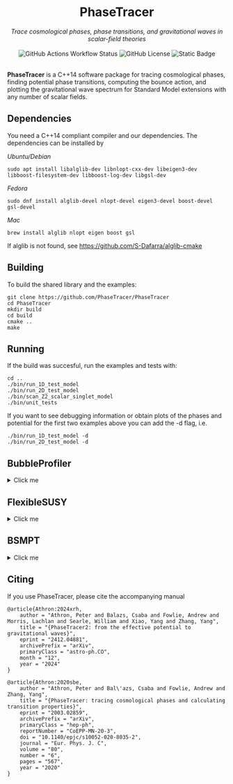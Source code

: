 <h1 align="center">
PhaseTracer
</h1>

<div align="center">
<i>Trace cosmological phases, phase transitions, and gravitational waves in scalar-field theories</i>
</div>
<br>
<div align="center">
<img alt="GitHub Actions Workflow Status" src="https://img.shields.io/github/actions/workflow/status/PhaseTracer/PhaseTracer/cmake-single-platform.yml">
<img alt="GitHub License" src="https://img.shields.io/github/license/PhaseTracer/PhaseTracer">
<img alt="Static Badge" src="https://img.shields.io/badge/arXiv-2003.02859-blue?link=https%3A%2F%2Farxiv.org%2Fabs%2F2003.02859">
</div>
<br>

**PhaseTracer** is a C++14 software package for tracing cosmological phases, finding potential phase transitions, computing the bounce action, and plotting the gravitational wave spectrum for Standard Model extensions with any number of scalar fields.

## Dependencies

You need a C++14 compliant compiler and our dependencies. The dependencies can be installed by

*Ubuntu/Debian*

    sudo apt install libalglib-dev libnlopt-cxx-dev libeigen3-dev libboost-filesystem-dev libboost-log-dev libgsl-dev
    
*Fedora*

    sudo dnf install alglib-devel nlopt-devel eigen3-devel boost-devel gsl-devel
    
*Mac*

    brew install alglib nlopt eigen boost gsl

If alglib is not found, see https://github.com/S-Dafarra/alglib-cmake

## Building

To build the shared library and the examples:

    git clone https://github.com/PhaseTracer/PhaseTracer
    cd PhaseTracer
    mkdir build
    cd build
    cmake ..
    make

## Running

If the build was succesful, run the examples and tests with:

    cd ..
    ./bin/run_1D_test_model
    ./bin/run_2D_test_model
    ./bin/scan_Z2_scalar_singlet_model
    ./bin/unit_tests
    
If you want to see debugging information or obtain plots of the phases and potential for the first two examples above you can add the -d flag, i.e.

    ./bin/run_1D_test_model -d 
    ./bin/run_2D_test_model -d


## BubbleProfiler
<details>
<summary>Click me</summary>

To use `BubbleProfiler` for calculation of bounce action:

    cmake -D BUILD_WITH_BP=ON ..
    make

Then run the example with:

    cd ..
    ./bin/run_BP_2d
    ./bin/run_BP_scale 1 0.6 200

or in other examples by setting
    
    PhaseTracer::ActionCalculator ac(model);
    ac.set_action_calculator(PhaseTracer::ActionMethod::BubbleProfiler);

</details>


## FlexibleSUSY
<details>
<summary>Click me</summary>

To build the example `THDMIISNMSSMBCsimple` with FlexibleSUSY:

    cmake -D BUILD_WITH_FS=ON ..
    make

Then run the example with:

    cd ..
    ./bin/run_THDMIISNMSSMBCsimple

FlexibleSUSY has additional dependencies and will report errors if
these are not present. See the FlexibleSUSY documentation for details
and/or follow the suggestions from the cmake output.
</details>

## BSMPT
<details>
<summary>Click me</summary>
To build the examples with BSMPT:

    cmake -D BUILD_WITH_BSMPT=ON ..
    make

Then run the examples with:

    cd ..
    ./bin/run_R2HDM
    ./bin/run_C2HDM
    ./bin/run_N2HDM

Please note that the BSMPT examples in PhaseTacer are just for checking that PhaseTacer and BSMPT can give consistent results.  Unsuccessful compilation of BSMPT will not affect other examples and BSMPT is not neccessary for PhaseTracer users unless they wish to use potentials from BSMPT.
</details>
    
## Citing

If you use PhaseTracer, please cite the accompanying manual

    @article{Athron:2024xrh,
        author = "Athron, Peter and Balazs, Csaba and Fowlie, Andrew and Morris, Lachlan and Searle, William and Xiao, Yang and Zhang, Yang",
        title = "{PhaseTracer2: from the effective potential to gravitational waves}",
        eprint = "2412.04881",
        archivePrefix = "arXiv",
        primaryClass = "astro-ph.CO",
        month = "12",
        year = "2024"
    }

    @article{Athron:2020sbe,
        author = "Athron, Peter and Bal\'azs, Csaba and Fowlie, Andrew and Zhang, Yang",
        title = "{PhaseTracer: tracing cosmological phases and calculating transition properties}",
        eprint = "2003.02859",
        archivePrefix = "arXiv",
        primaryClass = "hep-ph",
        reportNumber = "CoEPP-MN-20-3",
        doi = "10.1140/epjc/s10052-020-8035-2",
        journal = "Eur. Phys. J. C",
        volume = "80",
        number = "6",
        pages = "567",
        year = "2020"
    }


